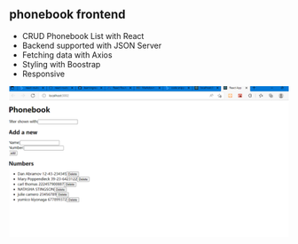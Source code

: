## phonebook frontend

- CRUD Phonebook List with React
- Backend supported with JSON Server
- Fetching data with Axios
- Styling with Boostrap
- Responsive

![home](public/home.png?raw=true "home")